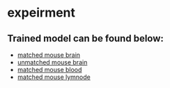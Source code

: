 # expeirment

## Trained model can be found below:

* [matched mouse brain](https://drive.google.com/file/d/1_XykC1MNGy025IqbzhtIxjqxariUVhqe/view?usp=sharing)
* [unmatched mouse brain](https://drive.google.com/file/d/1jabZhtRJmJA4Rhc2srPKYm9LFo8ddUcW/view?usp=sharing)
* [matched mouse blood](https://drive.google.com/file/d/11GKOpQCelE_y2gDy__5mLytPyNzFPxEI/view?usp=sharing)
* [matched mouse lymnode](https://drive.google.com/file/d/14V9ppueW5QdFdLqFDFm0WUA9ozqVbVFD/view?usp=sharing)